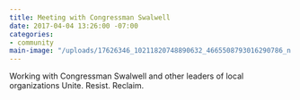 ```yaml
---
title: Meeting with Congressman Swalwell
date: 2017-04-04 13:26:00 -07:00
categories:
- community
main-image: "/uploads/17626346_10211820748890632_4665508793016290786_n.jpg"
---
```


Working with Congressman Swalwell and other leaders of local organizations 
Unite. Resist. Reclaim.